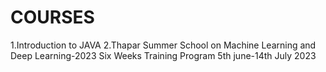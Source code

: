 # COURSES
1.Introduction to JAVA
2.Thapar Summer School on Machine Learning and Deep Learning-2023 Six Weeks Training Program  5th june-14th July 2023
